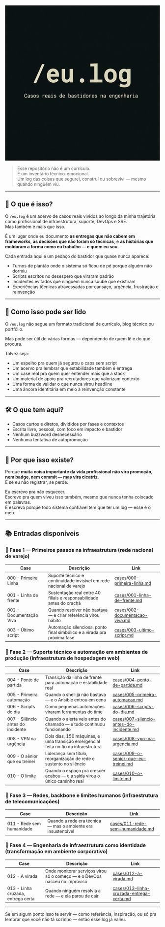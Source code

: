 <p align="center">
  <img src="./banner-eu-log.png" alt="/eu.log banner"  width="600" />
</p>

> Esse repositório não é um currículo.  
> É um inventário técnico-emocional.  
> Um log das coisas que segurei, construí ou sobrevivi — mesmo quando ninguém viu.

---

## 🧭 O que é isso?

O `/eu.log` é um acervo de casos reais vividos ao longo da minha trajetória como profissional de infraestrutura, suporte, DevOps e SRE.  
Mas também é mais que isso.

É um lugar onde eu documento **as entregas que não cabem em frameworks**, **as decisões que não foram só técnicas**, e **as histórias que moldaram a forma como eu trabalho — e quem eu sou.**

Cada entrada aqui é um pedaço do bastidor que quase nunca aparece:
- Turnos de plantão onde o sistema só ficou de pé porque alguém não dormiu
- Scripts escritos no desespero que viraram padrão
- Incidentes evitados que ninguém nunca soube que existiram
- Experiências técnicas atravessadas por cansaço, urgência, frustração e reinvenção

---

## 🔎 Como isso pode ser lido

O `/eu.log` não segue um formato tradicional de currículo, blog técnico ou portfólio.

Mas pode ser útil de várias formas — dependendo de quem lê e do que procura.

Talvez seja:
- Um espelho pra quem já segurou o caos sem script
- Um acervo pra lembrar que estabilidade também é entrega
- Um case real pra quem quer entender mais que a stack
- Um material de apoio pra recrutadores que valorizam contexto
- Uma forma de validar o que nunca virou headline
- Uma âncora identitária em meio à reinvenção constante

---

## 🛠️ O que tem aqui?

- Casos curtos e diretos, divididos por fases e contextos
- Escrita livre, pessoal, com foco em impacto e bastidor
- Nenhum buzzword desnecessário
- Nenhuma tentativa de autopromoção

---

## 📌 Por que isso existe?

Porque **muita coisa importante da vida profissional não vira promoção, nem badge, nem commit — mas vira cicatriz**.  
E se eu não registrar, se perde.

Eu escrevo pra não esquecer.  
Escrevo pra quem viveu isso também, mesmo que nunca tenha colocado em palavras.  
E escrevo porque todo sistema confiável tem que ter um log — esse é o meu.

---

## 📚 Entradas disponíveis

### 🧭 Fase 1 — Primeiros passos na infraestrutura (rede nacional de varejo)

| Case | Descrição | Link |
|------|-----------|------|
| 000 - Primeira Linha | Suporte técnico e continuidade invisível em rede nacional de varejo | [cases/000-primeira-linha.md](./cases/000-primeira-linha.md) |
| 001 - Linha de frente | Sustentação real entre 40 filiais e responsabilidade antes do crachá | [cases/001-linha-de-frente.md](./cases/001-linha-de-frente.md) |
| 002 - Documentação Viva | Quando resolver não bastava — e criar referência virou hábito | [cases/002-documentacao-viva.md](./cases/002-documentacao-viva.md) |
| 003 - Último script | Automação silenciosa, ponto final simbólico e a virada pra próxima fase | [cases/003-ultimo-script.md](./cases/003-ultimo-script.md) |

### 🧭 Fase 2 — Suporte técnico e automação em ambientes de produção (infraestrutura de hospedagem web)

| Case | Descrição | Link |
|------|-----------|------|
| 004 - Ponto de partida | Transição da linha de frente para automação e estabilidade real | [cases/004-ponto-de-partida.md](./cases/004-ponto-de-partida.md) |
| 005 - Primeira automação | Quando o shell já não bastava — e o Ansible entrou em cena | [cases/005-primeira-automacao.md](./cases/005-primeira-automacao.md) |
| 006 - Scripts do dia | Como pequenas automações viraram ferramentas do time | [cases/006-scripts-do-dia.md](./cases/006-scripts-do-dia.md) |
| 007 - Silêncio antes do incidente | Quando o alerta veio antes do chamado — e tudo continuou funcionando | [cases/007-silencio-antes-do-incidente.md](./cases/007-silencio-antes-do-incidente.md) |
| 008 - VPN na urgência | Dois dias, 150 máquinas, e uma transição emergencial feita no fio da infraestrutura | [cases/008-vpn-na-urgencia.md](./cases/008-vpn-na-urgencia.md) |
| 009 - O sênior que eu treinei | Liderança sem título, reorganização de rede e sustento no silêncio | [cases/009-o-senior-que-eu-treinei.md](./cases/009-o-senior-que-eu-treinei.md) |
| 010 - O limite | Quando o espaço pra crescer acabou — e a saída virou o único caminho real | [cases/010-o-limite.md](./cases/010-o-limite.md) |

### 🧭 Fase 3 — Redes, backbone e limites humanos (infraestrutura de telecomunicações)

| Case | Descrição | Link |
|------|-----------|------|
| 011 - Rede sem humanidade | Quando a rede era técnica — mas o ambiente era insustentável | [cases/011-rede-sem-humanidade.md](./cases/011-rede-sem-humanidade.md) |

### 🧭 Fase 4 — Engenharia de infraestrutura como identidade (transformação em ambiente corporativo)

| Case | Descrição | Link |
|------|-----------|------|
| 012 - A virada | Onde monitorar serviços virou só o começo — e o DevOps nasceu no improviso | [cases/012-a-virada.md](./cases/012-a-virada.md) |
| 013 - Linha cruzada, entrega certa | Quando ninguém resolvia a rede — e ela parou de cair | [cases/013-linha-cruzada-entrega-certa.md](./cases/013-linha-cruzada-entrega-certa.md) |


---

Se em algum ponto isso te servir — como referência, inspiração, ou só pra lembrar que você não tá sozinho — então esse log já valeu.
